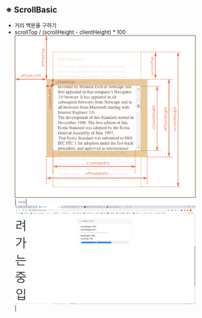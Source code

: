 ## ※ ScrollBasic

-   거리 백분율 구하기
-   scrollTop / (scrollHeight - clientHeight) \* 100
    ![img](./img/scrollBasic_1.png)|
    ---|
    ![img](./img/scrollBasic_3.png)|
